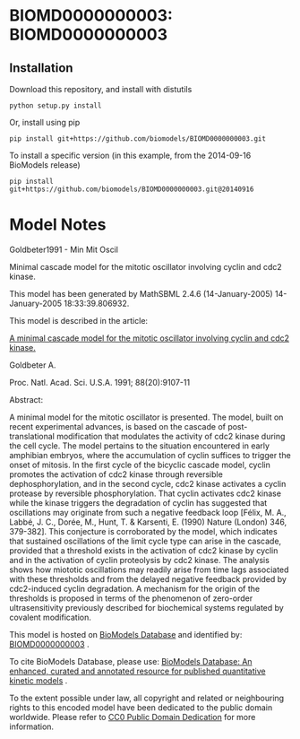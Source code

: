 # BIOMD0000000003: BIOMD0000000003

## Installation

Download this repository, and install with distutils

`python setup.py install`

Or, install using pip

`pip install git+https://github.com/biomodels/BIOMD0000000003.git`

To install a specific version (in this example, from the 2014-09-16 BioModels release)

`pip install git+https://github.com/biomodels/BIOMD0000000003.git@20140916`


# Model Notes


Goldbeter1991 - Min Mit Oscil

Minimal cascade model for the mitotic oscillator involving cyclin and cdc2
kinase.

This model has been generated by MathSBML 2.4.6 (14-January-2005)
14-January-2005 18:33:39.806932.

This model is described in the article:

[A minimal cascade model for the mitotic oscillator involving cyclin and cdc2
kinase.](http://identifiers.org/pubmed/1833774)

Goldbeter A.

Proc. Natl. Acad. Sci. U.S.A. 1991; 88(20):9107-11

Abstract:

A minimal model for the mitotic oscillator is presented. The model, built on
recent experimental advances, is based on the cascade of post-translational
modification that modulates the activity of cdc2 kinase during the cell cycle.
The model pertains to the situation encountered in early amphibian embryos,
where the accumulation of cyclin suffices to trigger the onset of mitosis. In
the first cycle of the bicyclic cascade model, cyclin promotes the activation
of cdc2 kinase through reversible dephosphorylation, and in the second cycle,
cdc2 kinase activates a cyclin protease by reversible phosphorylation. That
cyclin activates cdc2 kinase while the kinase triggers the degradation of
cyclin has suggested that oscillations may originate from such a negative
feedback loop [Félix, M. A., Labbé, J. C., Dorée, M., Hunt, T. & Karsenti, E.
(1990) Nature (London) 346, 379-382]. This conjecture is corroborated by the
model, which indicates that sustained oscillations of the limit cycle type can
arise in the cascade, provided that a threshold exists in the activation of
cdc2 kinase by cyclin and in the activation of cyclin proteolysis by cdc2
kinase. The analysis shows how miototic oscillations may readily arise from
time lags associated with these thresholds and from the delayed negative
feedback provided by cdc2-induced cyclin degradation. A mechanism for the
origin of the thresholds is proposed in terms of the phenomenon of zero-order
ultrasensitivity previously described for biochemical systems regulated by
covalent modification.

This model is hosted on [BioModels Database](http://www.ebi.ac.uk/biomodels/)
and identified by:
[BIOMD0000000003](http://identifiers.org/biomodels.db/BIOMD0000000003) .

To cite BioModels Database, please use: [BioModels Database: An enhanced,
curated and annotated resource for published quantitative kinetic
models](http://identifiers.org/pubmed/20587024) .

To the extent possible under law, all copyright and related or neighbouring
rights to this encoded model have been dedicated to the public domain
worldwide. Please refer to [CC0 Public Domain
Dedication](http://creativecommons.org/publicdomain/zero/1.0/) for more
information.


